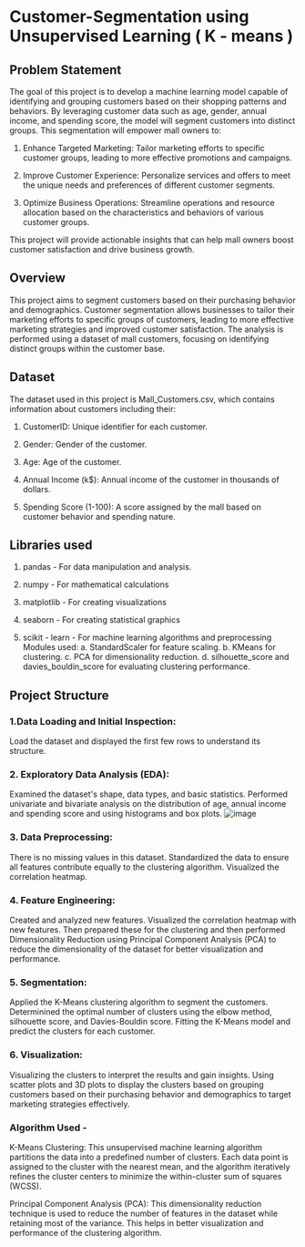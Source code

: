 # Customer-Segmentation using Unsupervised Learning ( K - means )

## Problem Statement
The goal of this project is to develop a machine learning model capable of identifying and grouping customers based on their shopping patterns and behaviors. By leveraging customer data such as age, gender, annual income, and spending score, the model will segment customers into distinct groups. This segmentation will empower mall owners to:

1. Enhance Targeted Marketing: Tailor marketing efforts to specific customer groups, leading to more effective promotions and campaigns.

2. Improve Customer Experience: Personalize services and offers to meet the unique needs and preferences of different customer segments.

3. Optimize Business Operations: Streamline operations and resource allocation based on the characteristics and behaviors of various customer groups.

This project will provide actionable insights that can help mall owners boost customer satisfaction and drive business growth.

## Overview
This project aims to segment customers based on their purchasing behavior and demographics. Customer segmentation allows businesses to tailor their marketing efforts to specific groups of customers, leading to more effective marketing strategies and improved customer satisfaction. The analysis is performed using a dataset of mall customers, focusing on identifying distinct groups within the customer base.

## Dataset
The dataset used in this project is Mall_Customers.csv, which contains information about customers including their:

1. CustomerID: Unique identifier for each customer.

2. Gender: Gender of the customer.

3. Age: Age of the customer.

4. Annual Income (k$): Annual income of the customer in thousands of dollars.

5. Spending Score (1-100): A score assigned by the mall based on customer behavior and spending nature.

## Libraries used 
1. pandas - For data manipulation and analysis.

2. numpy - For mathematical calculations

3. matplotlib - For creating visualizations

4. seaborn - For creating statistical graphics

5. scikit - learn - For machine learning algorithms and preprocessing
                 Modules used:
                 a. StandardScaler for feature scaling.
                 b. KMeans for clustering.
                 c. PCA for dimensionality reduction.
                 d. silhouette_score and davies_bouldin_score for evaluating clustering performance.

## Project Structure

### 1.Data Loading and Initial Inspection: 
Load the dataset and displayed the first few rows to understand its structure.

### 2. Exploratory Data Analysis (EDA):
Examined the dataset's shape, data types, and basic statistics.
Performed univariate and bivariate analysis on the distribution of age, annual income and spending score and using histograms and box plots.
![image](https://github.com/khushiisingh11/Customer-Segmentation/assets/141178181/7d6a1504-99f1-4868-9a61-54143d13caa0)


### 3. Data Preprocessing:
There is no missing values in this dataset.
Standardized the data to ensure all features contribute equally to the clustering algorithm.
Visualized the correlation heatmap.

### 4. Feature Engineering: 
Created and analyzed new features. Visualized the correlation heatmap with new features. Then prepared these for the clustering and then performed Dimensionality Reduction using Principal Component Analysis (PCA) to reduce the dimensionality of the dataset for better visualization and performance.

### 5. Segmentation:
Applied the K-Means clustering algorithm to segment the customers.
Determinined the optimal number of clusters using the elbow method, silhouette score, and Davies-Bouldin score.
Fitting the K-Means model and predict the clusters for each customer.

### 6. Visualization:
Visualizing the clusters to interpret the results and gain insights.
Using scatter plots and 3D plots to display the clusters based on grouping customers based on their purchasing behavior and demographics to target marketing strategies effectively.


### Algorithm Used - 
K-Means Clustering: This unsupervised machine learning algorithm partitions the data into a predefined number of clusters. Each data point is assigned to the cluster with the nearest mean, and the algorithm iteratively refines the cluster centers to minimize the within-cluster sum of squares (WCSS).

Principal Component Analysis (PCA): This dimensionality reduction technique is used to reduce the number of features in the dataset while retaining most of the variance. This helps in better visualization and performance of the clustering algorithm.


